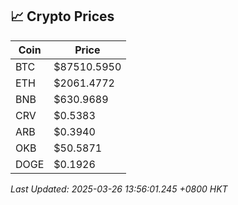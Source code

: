 ## 📈 Crypto Prices

| Coin | Price |
| ---- | ----- |
| BTC | $87510.5950 |
| ETH | $2061.4772 |
| BNB | $630.9689 |
| CRV | $0.5383 |
| ARB | $0.3940 |
| OKB | $50.5871 |
| DOGE | $0.1926 |

_Last Updated: 2025-03-26 13:56:01.245 +0800 HKT_